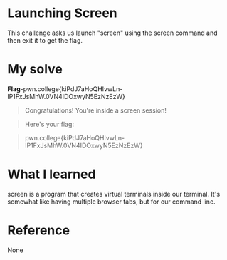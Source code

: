 # Launching Screen
This challenge asks us launch "screen" using the screen command and then exit it to get the flag.
# My solve
**Flag**-pwn.college{kiPdJ7aHoQHIvwLn-lP1FxJsMhW.0VN4IDOxwyN5EzNzEzW}

>Congratulations! You're inside a screen session!

>Here's your flag:

>pwn.college{kiPdJ7aHoQHIvwLn-lP1FxJsMhW.0VN4IDOxwyN5EzNzEzW}

# What I learned
screen is a program that creates virtual terminals inside our terminal. It's somewhat like having multiple browser tabs, but for our command line.
# Reference
None
